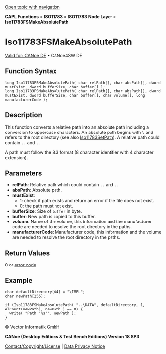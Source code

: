 [Open topic with navigation](../../../../../../CANoeDEFamily.htm#Topics/CAPLFunctions/ISO11783/ISONodeLayer/Functions/CAPLfunctionIso11783fsmakeabsolutepath.md)

**CAPL Functions** » **ISO11783** » **ISO11783 Node Layer** » **Iso11783FSMakeAbsolutePath**

# Iso11783FSMakeAbsolutePath

[Valid for: CANoe DE](../../../../Shared/FeatureAvailability.md) • CANoe4SW DE

## Function Syntax

```plaintext
long Iso11783FSMakeAbsolutePath( char relPath[], char absPath[], dword mustExist, dword bufferSize, char buffer[] );
long Iso11783FSMakeAbsolutePath( char relPath[], char absPath[], dword mustExist, dword bufferSize, char buffer[], char volume[], long manufacturerCode );
```

## Description

This function converts a relative path into an absolute path including a conversion to uppercase characters. An absolute path begins with `\` and refers to the root directory (see also [Iso11783SetPath](CAPLfunctionIso11783fssetpath.md)). A relative path could contain `..` and `.`.

A path must follow the 8.3 format (8 character identifier with 4 character extension).

## Parameters

- **relPath**: Relative path which could contain `..` and `.`.
- **absPath**: Absolute path.
- **mustExist**:
  - 1: check if path exists and return an error if the file does not exist.
  - 0: the path must not exist.
- **bufferSize**: Size of `buffer` in byte.
- **buffer**: New path is copied to this buffer.
- **volume**: Name of the volume, this information and the manufacturer code are needed to resolve the root directory in the paths.
- **manufacturerCode**: Manufacturer code, this information and the volume are needed to resolve the root directory in the paths.

## Return Values

0 or [error code](../CAPLfunctionsISONLErrorCodes.md)

## Example

```plaintext
char defaultDirectory[64] = "\IMPL";
char newPath[255];

if (Iso11783FSMakeAbsolutePath( "..\DATA", defaultDirectory, 1, elCount(newPath), newPath ) == 0) {
  write( "Path '%s'", newPath );
}
```

© Vector Informatik GmbH

**CANoe (Desktop Editions & Test Bench Editions) Version 18 SP3**

[Contact/Copyright/License](../../../../Shared/ContactCopyrightLicense.md) | [Data Privacy Notice](https://www.vector.com/int/en/company/get-info/privacy-policy/)
